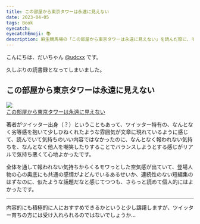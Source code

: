 ```yaml
---
title: この部屋から東京タワーは永遠に見えない
date: 2023-04-05
tags: Book
eyecatch:
eyecatchEmoji: 📚
description: 麻生競馬場の「この部屋から東京タワーは永遠に見えない」を読んだ際に、モワっとした空気を感じました。
---
```


こんにちは、だいちゃん [@udcxx](https://twitter.com/udc_xx) です。

久しぶりの読書録となってしまいました。

## この部屋から東京タワーは永遠に見えない

[![](https://ws-fe.amazon-adsystem.com/widgets/q?_encoding=UTF8&ASIN=4087880834&Format=_SL160_&ID=AsinImage&MarketPlace=JP&ServiceVersion=20070822&WS=1&tag=tairiku02280e-22&language=ja_JP)](https://amzn.to/3U9xzQS)    
[この部屋から東京タワーは永遠に見えない](https://amzn.to/3U9xzQS)

著者がツイッター出身（？）ということもあって、ツイッター特有の、なんとなく劣等感を抱いて少しひねくれたような雰囲気が文章に現れているように感じて、読んでいて気持ちのいい内容ではなかったのに、なんとなく報われない気持ちを、なんとなく他人を嘲笑したりすることでバランスしようとする感じがリアルで気持ち悪くて心地よかったです。

全体を通して報われない気持ちからくるモワっとした空気感が出ていて、登場人物の心の奥底にも共通の感情がよどんでいるあるせいか、連続性のない短編集のはずなのに、似たような話題だなと感じてつつも、さらっと読めて個人的にはよかったです。

---

内容的にも積極的に人におすすめできるかというと少し躊躇しますが、ツイッター育ちの方には受け入れられるのではないでしょうか...
